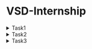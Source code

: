 # VSD-Internship

<details>
  <summary>Task1</summary>

```
cd
```

```

leafpad sum1ton.c
```

```
gcc sum1ton.c
```

```
ls -ltr
```

```
./a.out
```




![Screenshot 2024-11-22 201754](https://github.com/user-attachments/assets/224cad40-c7fb-40df-aee4-d17bc776d46b)


![Screenshot 2024-11-23 223821](https://github.com/user-attachments/assets/d6869ce0-8842-4633-aca5-47b1c9f01600)


```
cat sum1ton.c
```



![Screenshot 2024-11-26 155243](https://github.com/user-attachments/assets/2b2e6120-1ec6-42ea-966d-728c444cda2a)

```
riscv64-unknown-elf-gcc -O1 mabi=lp64 -march=rv64i -osum1ton.c sum1ton.c
```

![Screenshot 2024-11-26 154713](https://github.com/user-attachments/assets/e621cdf4-0a80-4e5d-a9fe-f14c7a49dd5a)


![Screenshot 2024-11-26 155157](https://github.com/user-attachments/assets/ce03a69e-5bbc-48ba-8a9c-0c8cebba9ac1)
</details>

<details>
 <summary>Task2</summary>

```
riscv64-unknown-elf-gcc -O1 mabi=lp64 -march=rv64i -osum1ton.c sum1ton.c
```

```
gcc sum1ton.c
```

```
./a.out
```

```
riscv64-unknown-elf-gcc -O1 mabi=lp64 -march=rv64i -osum1ton.c sum1ton.c
```

```
spike pk sum1ton.o
```

 ![Screenshot 2024-11-26 163523](https://github.com/user-attachments/assets/9b1b99c2-67ea-481f-893a-ffc941de284e)
 ![Screenshot 2024-11-26 163847](https://github.com/user-attachments/assets/bf677c63-bd2a-4fa8-9c92-fba81dc1e314)
![Screenshot 2024-11-28 002509](https://github.com/user-attachments/assets/10583888-cbdb-41ba-8453-182ffc0c8f81)
![Screenshot 2024-11-28 004621](https://github.com/user-attachments/assets/b89cc490-ef27-42dd-82eb-94a115eb8a92)

```
riscv64-unknown-elf-gcc -O1 mabi=lp64 -march=rv64i -osum1ton.c sum1ton.c
```

```
ls -ltr simplecalc.o
```

```
spike pk simplecalc.o
```

![Screenshot 2024-11-28 005212](https://github.com/user-attachments/assets/3ac04ab4-e2ee-4d58-8e6a-ed56fe0cdffa)
</details>
<details>
  <summary>Task3</summary>

RISC-V RV32 refers to a 32-bit RISC-V instruction set architecture (ISA) implementation. It is an open, royalty-free ISA designed to be simple, efficient, and scalable for various applications. The RISC-V RV32 instruction set has 6 main instruction types, based on their encoding format. These types are determined by how operands and immediate values are encoded in the instruction.
The six instruction types are:
1. R-Type (Register Type)
2. I-Type (Immediate Type)
3. S-Type (Store Type)
4. U-Type (Branch Type)
5. B-Type (Upper Immediate Type)
6. J-Type (Jump Type)
   
RISC-V Instruction Sets

<img width="772" alt="3808 1535301636" src="https://github.com/user-attachments/assets/f85cfaf6-348d-4571-83c3-7078501960c8">

1. R-Type:
The R-type instruction format in RISC-V is designed to perform register-to-register operations. Each field has a specific role, contributing to the functionality and flexibility of the instruction. Here's a detailed breakdown of each field:

  - Opcode (7 bits)
Identifies the broad category of the instruction (e.g., arithmetic, logical, shift). The opcode determines the type of operation and the instruction format (e.g., R-type, I-type, S-type).

Placement: Bits [6:0].

Examples: 0110011: R-type operations (add, sub, and, or, etc.).

  - rd (Destination Register, 5 bits)
Specify the register where the result of the operation will be stored.

Placement: Bits [11:7].

The register index ranges from 0 to 31, corresponding to the 32 general-purpose registers in RISC-V (e.g., x0 to x31).
Writing to x0 is effectively a NOP (writes are ignored since x0 is hardwired to 0).

Example: If rd = 01010, it means the result is stored in register x10.

  - rd (Destination Register, 5 bits)
Specifies the specific operation to be performed within the instruction category defined by opcode.

Placement: Bits [14:12].
funct3 works in combination with funct7 to differentiate between similar operations.
Common values:
000: Add or subtract (depending on funct7).
111: AND operation.
110: OR operation.

Examples:
For an ADD instruction: funct3 = 000.
For an AND instruction: funct3 = 111.

  - rs1 (Source Register 1, 5 bits)
Specifies the first source register containing one of the operands.

Placement: Bits [19:15].

The register index ranges from 0 to 31, like rd. It holds the value used in computation or logical operation.

Example: If rs1 = 00001, it means the first operand is in register x1.

  - rs2 (Source Register 2, 5 bits)
Specifies the second source register containing the second operand.

Placement: Bits [24:20].

Like rs1, the register index ranges from 0 to 31. It provides the second value used in computations.

Example: If rs2 = 00010, it means the second operand is in register x2.

  - funct7 (Function Code, 7 bits)
Provides additional specificity to distinguish between operations that share the same opcode and funct3.

Placement: Bits [31:25].

This field is essential for certain instructions with similar opcode and funct3 but different behaviors.
Common values:
0000000: Standard operation (e.g., add).
0100000: Alternative operation (e.g., sub).

Examples:
For ADD: funct7 = 0000000.
For SUB: funct7 = 0100000.

2. The I-type (Immediate-type)
   
   The I-type (Immediate-type) instruction format in RISC-V is used for instructions that operate on one register operand and an immediate value. These instructions are common for operations such as memory access, arithmetic with constants, or conditional jumps.
The I-type format has the following fields:
- opcode (7 bits):
Identifies the type of instruction (e.g., arithmetic, memory access, etc.).

Placement: Bits [6:0].

Common opcodes for I-type:
0000011: Load instructions (e.g., lw for load word).
0010011: Arithmetic instructions with an immediate (e.g., addi).
  
- rd (Destination Register, 5 bits):
Specifies the destination register where the result of the operation will be stored.
Placement: Bits [11:7].
Holds the result of the operation (e.g., the value loaded from memory or the result of arithmetic with the immediate).
Example: If rd = 00010, the result is written to register x2.

- funct3 (Function Code, 3 bits):
Specifies the specific operation within the instruction type.

Placement: Bits [14:12].

Differentiates between operations like addi, slti, or load instructions like lb (load byte), lw (load word).

Examples:
000: Add immediate (addi).
010: Set less than immediate (slti).
100: XOR immediate (xori).

- rs1 (Source Register 1, 5 bits):
Specifies the register providing the first operand.

Placement: Bits [19:15].

The value in this register is combined with the immediate value (imm) in the specified operation.

Example: If rs1 = 00001, it means the value in register x1 is used as the operand.

- imm (Immediate Value, 12 bits):
Provides a constant value or offset for the instruction.

Placement: Bits [31:20].

Signed 12-bit value (using two's complement).
Can represent values in the range of -2048 to 2047.
Zero-extended or sign-extended as needed based on the operation.
Used for:
Arithmetic operations (e.g., addi adds rs1 and imm).
Load instructions (e.g., memory address is rs1 + I'm).

Examples:
For addi x3, x2, 10: imm = 10 (decimal).
For lw x5, 100(x1): imm = 100 (offset).

3. The S-type (Store-type)
   The S-type (Store-type) instruction format in RISC-V is designed for instructions that store data from a register in memory. It uses a combination of a base address 
   from one register and an immediate offset to calculate the effective memory address.

   The S-type format has the following fields:

   - opcode (7 bits):
   Identifies the type of instruction (store in this case).

   Placement: Bits [6:0].
   
   The common opcode for S-type instructions:
   0100011: Store instructions (e.g., sw, sh, sb).
      
   Example: For a store word (sw) instruction: opcode = 0100011.

   - imm (Immediate Value, 12 bits total):
   Specifies the offset to be added to the base address in rs1 to calculate the effective memory address.

   Placement:
   Upper 7 bits (imm[11:5]): Bits [31:25].
   Lower 5 bits (imm[4:0]): Bits [11:7].

   Immediate is a signed 12-bit value (using two's complement).Can represent offsets from -2048 to 2047.
   The two parts (imm[11:5] and imm[4:0]) are combined during instruction decoding to form the complete immediate.
   
   Example: If imm[11:5] = 0000001 and imm[4:0] = 01010, the full immediate is 000000101010 (42 in decimal).
   
   - rs2 (Source Register 2, 5 bits):
   Specifies the register holding the data to be stored in memory.

   Placement: Bits [24:20].
   
   The contents of this register are written to the memory address calculated from rs1 + imm.
   
   Example: If rs2 = 00010, the data to be stored comes from register x2.
   
   - rs1 (Source Register 1, 5 bits):
   Specifies the register holding the base address for memory access.

   Placement: Bits [19:15].
   
   The effective memory address is calculated as rs1 + imm.
   
   Example: If rs1 = 00001, the base address comes from register x1.
   
   - funct3 (Function Code, 3 bits):
   Specifies the type of data to be stored (e.g., byte, half-word, word).

   Placement: Bits [14:12].
   
   Determines the size of the data being stored.
   Common values:
   000: Store byte (sb).
   001: Store half-word (sh).
   010: Store word (sw).
     
  Example: For a store word instruction: funct3 = 010.





</details>






  


 



      







